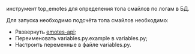 инструмент top_emotes для определения топа смайлов по логам в БД.

Для запуска необходимо подсчёта топа смайлов необходимо:
* Развернуть [emotes-api](https://github.com/CrippledByte/emotes-api);
* Переименовать variables.py.example в variables.py;
* Настроить переменные в файле variables.py.